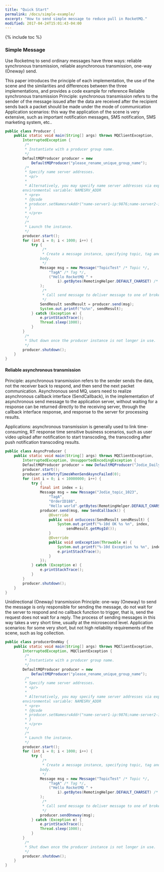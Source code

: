```yaml
---
title: "Quick Start"
permalink: /docs/simple-example/
excerpt: "How to send simple message to reduce pull in RocketMQ."
modified: 2017-04-24T15:01:43-04:00
---
```




{% include toc %}


### Simple Message
Use Rocketmq to send ordinary messages have three ways: reliable synchronous transmission, reliable
asynchronous transmission, one-way (Oneway) send. 

This paper introduces the principle of
each implementation, the use of the scene and the similarities and differences between the
three implementations, and provides a code example for reference
Reliable synchronous transmission
Principle: synchronous transmission refers to the sender of the message issued after the
data are received after the recipient sends back a packet should be made under the mode of
communication
Application scenarios: this way the application of the scene is very extensive, such as
important notification messages, SMS notification, SMS marketing system, etc..

```java
public class Producer {
    public static void main(String[] args) throws MQClientException,
        InterruptedException {
         /*
         * Instantiate with a producer group name.
         */
        DefaultMQProducer producer = new
            DefaultMQProducer("please_rename_unique_group_name");
         /*
         * Specify name server addresses.
         * <p/>
         *
         * Alternatively, you may specify name server addresses via exporting
        environmental variable: NAMESRV_ADDR
         * <pre>
         * {@code
         * producer.setNamesrvAddr("name-server1-ip:9876;name-server2-ip:9876");
         * }
         * </pre>
         */
         /*
         * Launch the instance.
         */
        producer.start();
        for (int i = 0; i < 1000; i++) {
            try {
                 /*
                 * Create a message instance, specifying topic, tag and message
                body.
                 */
                Message msg = new Message("TopicTest" /* Topic */,
                    "TagA" /* Tag */,
                    ("Hello RocketMQ " +
                        i).getBytes(RemotingHelper.DEFAULT_CHARSET) /* Message body */
                );
                 /*
                 * Call send message to deliver message to one of brokers.
                 */
                SendResult sendResult = producer.send(msg);
                System.out.printf("%s%n", sendResult);
            } catch (Exception e) {
                e.printStackTrace();
                Thread.sleep(1000);
            }
        }
         /*
         * Shut down once the producer instance is not longer in use.
         */
        producer.shutdown();
    }
}

```
#### Reliable asynchronous transmission
Principle: asynchronous transmission refers to the sender sends the data, not the receiver
back to respond, and then send the next packet communication. Asynchronous send MQ,
users need to realize asynchronous callback interface (SendCallback), in the implementation
of asynchronous send message to the application server, without waiting for a response can
be returned directly to the receiving server, through the callback interface response, and
response to the server for processing results.


Applications: asynchronous transmission is generally used to link time-consuming, RT
response time sensitive business scenarios, such as user video upload after notification to
start transcoding, the transcoding after push notification transcoding results.

```java
public class AsyncProducer {
    public static void main(String[] args) throws MQClientException,
        InterruptedException, UnsupportedEncodingException {
        DefaultMQProducer producer = new DefaultMQProducer("Jodie_Daily_test");
        producer.start();
        producer.setRetryTimesWhenSendAsyncFailed(0);
        for (int i = 0; i < 10000000; i++) {
            try {
                final int index = i;
                Message msg = new Message("Jodie_topic_1023",
                    "TagA",
                    "OrderID188",
                    "Hello world".getBytes(RemotingHelper.DEFAULT_CHARSET));
                producer.send(msg, new SendCallback() {
                    @Override
                    public void onSuccess(SendResult sendResult) {
                        System.out.printf("%-10d OK %s %n", index,
                            sendResult.getMsgId());
                    }
                    @Override
                    public void onException(Throwable e) {
                        System.out.printf("%-10d Exception %s %n", index, e);
                        e.printStackTrace();
                    }
                });
            } catch (Exception e) {
                e.printStackTrace();
            }
        }
        producer.shutdown();
    }
}
```

Unidirectional (Oneway) transmission
Principle: one-way (Oneway) to send the message is only responsible for sending the
message, do not wait for the server to respond and no callback function to trigger, that is,
send the request does not wait for a reply. The process of sending messages in this way
takes a very short time, usually at the microsecond level.
Application scenarios: for some very short, but not high reliability requirements of the scene,
such as log collection.

```java
public class producerOneWay {
    public static void main(String[] args) throws MQClientException,
        InterruptedException, MQClientException {
         /*
         * Instantiate with a producer group name.
         */
        DefaultMQProducer producer = new
            DefaultMQProducer("please_rename_unique_group_name");
         /*
         * Specify name server addresses.
         * <p/>
         *
         * Alternatively, you may specify name server addresses via exporting
        environmental variable: NAMESRV_ADDR
         * <pre>
         * {@code
         * producer.setNamesrvAddr("name-server1-ip:9876;name-server2-ip:9876");
         * }
         * </pre>
         */
         /*
         * Launch the instance.
         */
        producer.start();
        for (int i = 0; i < 1000; i++) {
            try {
                 /*
                 * Create a message instance, specifying topic, tag and message
                body.
                 */
                Message msg = new Message("TopicTest" /* Topic */,
                    "TagA" /* Tag */,
                    ("Hello RocketMQ " +
                        i).getBytes(RemotingHelper.DEFAULT_CHARSET) /* Message body */
                );
                 /*
                 * Call send message to deliver message to one of brokers.
                 */
                producer.sendOneway(msg);
            } catch (Exception e) {
                e.printStackTrace();
                Thread.sleep(1000);
            }
        }
         /*
         * Shut down once the producer instance is not longer in use.
         */
        producer.shutdown();
    }
}

```